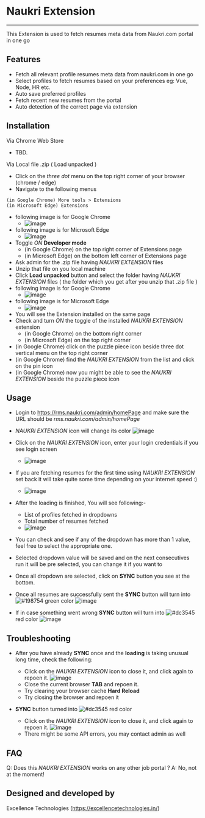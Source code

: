 # Naukri Extension
___
This Extension is used to fetch resumes meta data from Naukri.com portal in one go 

## Features
- Fetch all relevant profile resumes meta data from naukri.com in one go
- Select profiles to fetch resumes based on your preferences eg: Vue, Node, HR etc.
- Auto save preferred profiles
- Fetch recent new resumes from the portal
- Auto detection of the correct page via extension

Installation
------------
 Via Chrome Web Store
 * TBD.
 

Via Local file .zip ( Load unpacked )
 * Click on the _three dot_ menu on the top right corner of your browser (chrome / edge)
 * Navigate to the following menus
 ```
 (in Google Chrome) More tools > Extensions
 (in Microsoft Edge) Extensions
 ```
 * following image is for Google Chrome
    - ![image](img/c_step1.png)
 * following image is for Microsoft Edge
    - ![image](img/e_step1.png)
 * Toggle _ON_ **Developer mode**
    - (in Google Chrome) on the top right corner of Extensions page
    - (in Microsoft Edge) on the bottom left corner of Extensions page
 * Ask admin for the .zip file having _NAUKRI EXTENSION_ files
 * Unzip that file on you local machine
 * Click **Load unpacked** button and select the folder having _NAUKRI EXTENSION_ files ( the folder which you get after you unzip that .zip file )
 * following image is for Google Chrome
    - ![image](img/c_devmode.png)
 * following image is for Microsoft Edge
    - ![image](img/e_devmode.png)
 * You will see the Extension installed on the same page
 * Check and turn _ON_ the toggle of the installed _NAUKRI EXTENSION_ extension
    - (in Google Chrome) on the bottom right corner
    - (in Microsoft Edge) on the top right corner
 * (in Google Chrome) click on the puzzle piece icon beside three dot vertical menu on the top right corner
 * (in Google Chrome) find the _NAUKRI EXTENSION_ from the list and click on the pin icon
 * (in Google Chrome) now you might be able to see the _NAUKRI EXTENSION_ beside the puzzle piece icon


Usage
------------
* Login to https://rms.naukri.com/admin/homePage and make sure the URL should be _rms.naukri.com/admin/homePage_

* _NAUKRI EXTENSION_ icon will change its color ![image](img/icon.png)
* Click on the _NAUKRI EXTENSION_ icon, enter your login credentials if you see login screen
    - ![image](img/login.png)
* If you are fetching resumes for the first time using _NAUKRI EXTENSION_ set back it will take quite some time depending on your internet speed :)
    - ![image](img/loading.png)
* After the loading is finished, You will see following:-
    - List of profiles fetched in dropdowns
    - Total number of resumes fetched 
    - ![image](img/list.png)
* You can check and see if any of the dropdown has more than 1 value, feel free to select the appropriate one.
* Selected dropdown value will be saved and on the next consecutives run it will be pre selected, you can change it if you want to
* Once all dropdown are selected, click on **SYNC** button you see at the bottom.
* Once all resumes are successfully sent the **SYNC** button will turn into ![#198754](https://via.placeholder.com/15/198754/000000?text=+) green color ![image](img/success.png)
* If in case something went wrong **SYNC** button will turn into ![#dc3545](https://via.placeholder.com/15/dc3545/000000?text=+) red color ![image](img/danger.png)


Troubleshooting
------------
 * After you have already **SYNC** once and the **loading** is taking unusual long time, check the following:
   - Click on the _NAUKRI EXTENSION_ icon to close it, and click again to repoen it. ![image](img/icon.png)
   - Close the current browser **TAB** and repoen it.
   - Try clearing your browser cache **Hard Reload**
   - Try closing the browser and repoen it

  * **SYNC** button turned into ![#dc3545](https://via.placeholder.com/15/dc3545/000000?text=+) red color
    - Click on the _NAUKRI EXTENSION_ icon to close it, and click again to repoen it. ![image](img/icon.png)
    - There might be some API errors, you may contact admin as well

FAQ
---

Q: Does this _NAUKRI EXTENSION_ works on any other job portal ?
A: No, not at the moment!


## Designed and developed by
Excellence Technologies (https://excellencetechnologies.in/)